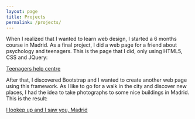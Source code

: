 ```yaml
---
layout: page
title: Projects
permalink: /projects/
---
```


When I realized that I wanted to learn web design, I started a 6 months course in Madrid. As a final project, I did a web page for a friend about psychology and teenagers. This is the page that I did, only using HTML5, CSS and JQuery:

<a href="http://www.centro-ayuda-adolescentes.es" target="_blank">Teenagers help centre</a>


After that, I discovered Bootstrap and I wanted to create another web page using this framework. As I like to go for a walk in the city and discover new places, I had the idea to take photographs to some nice buildings in Madrid. This is the result:

<a href="http:///cristinafsanz.github.io/alcelavistaytevimadrid" target="_blank">I lookep up and I saw you, Madrid</a>
